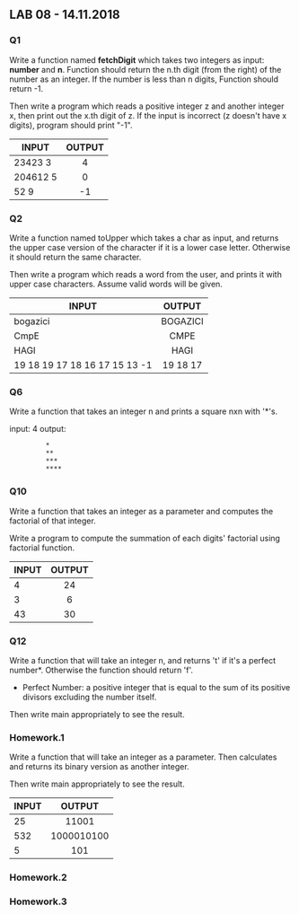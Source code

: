 
## LAB 08 - 14.11.2018




###  Q1

Write a function named **fetchDigit** which takes two integers as input: **number** and **n**. 
Function should return the n.th digit (from the right) of the number as an integer. 
If the number is less than n digits, Function should return -1. 

 Then write a program which reads a positive integer z and another integer x, then print out the x.th digit of z. 
 If the input is incorrect (z doesn't have x digits), program should print "-1". 
  
    
| INPUT      | OUTPUT    |         
| ---------  |:---------:| 
| 23423 3      | 4| 
| 204612 5      | 0 | 
| 52 9      | -1| 





### Q2
Write a function named toUpper which takes a char as input, and returns the upper case version of the character if it is a lower case letter. Otherwise it should return the same character. 

 Then write a program which reads a word from the user, and prints it with upper case characters. Assume valid words will be given. 


| INPUT      | OUTPUT    |         
| ---------  |:---------:| 
| bogazici | BOGAZICI | 
| CmpE     |  CMPE | 
| HAGI     | HAGI| 
| 19 18 19 17 18 16 17 15 13 -1      | 19 18 17 | 



### Q6

Write a function that takes an integer n and prints a square nxn with '*'s.

  input: 4
  output: 
  
             *
             **
             ***
             ****  
                  
                  


### Q10
Write a function that takes an integer as a parameter and computes the factorial of that integer.

Write a program to compute  the summation of each digits' factorial using factorial function. 


| INPUT      | OUTPUT    |         
| ---------  |:---------:| 
| 4 | 24 | 
| 3     |  6 | 
| 43     | 30| 


### Q12

Write a function that will take an integer n, and returns 't' if it's a perfect number*. Otherwise the function should return 'f'. 

 * Perfect Number: a positive integer that is equal to the sum of its positive divisors excluding the number itself. 

 Then write main appropriately to see the result. 

### Homework.1

Write a function that will take an integer as a parameter. Then calculates and returns its binary version as another integer. 

 Then write main appropriately to see the result.
 
 | INPUT      | OUTPUT    |         
| ---------  |:---------:| 
| 25 | 11001 | 
| 532    |  1000010100 | 
| 5     | 101| 


### Homework.2




### Homework.3


